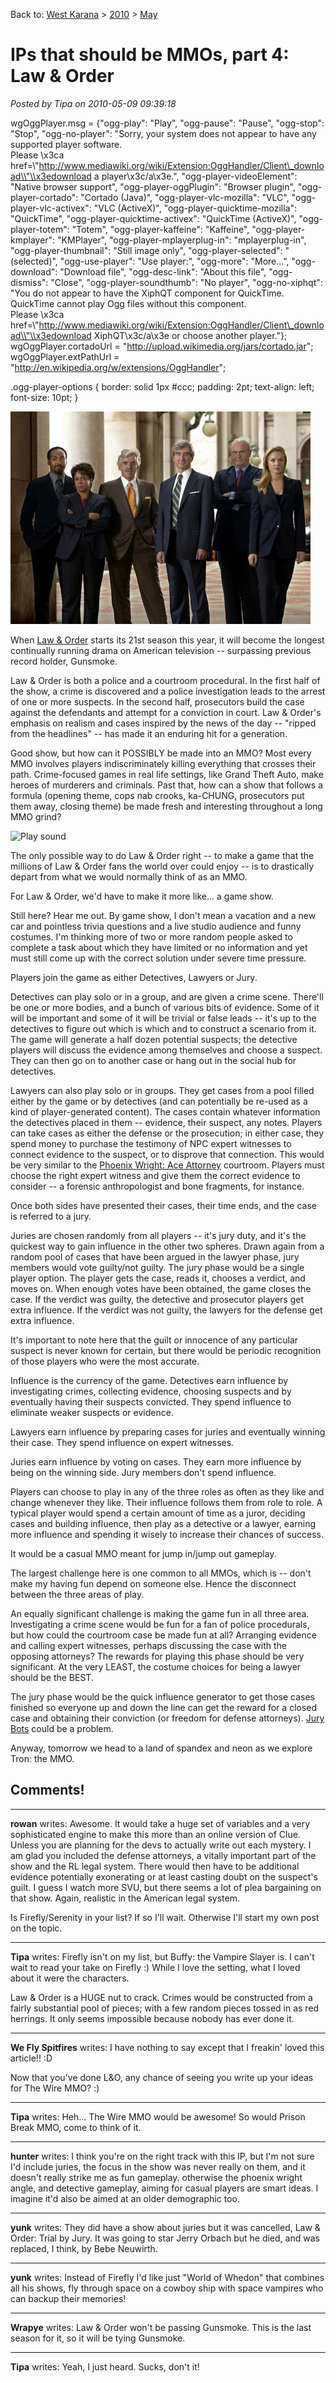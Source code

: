Back to: [West Karana](/posts/westkarana.md) > [2010](/posts/2010/westkarana.md) > [May](./westkarana.md)
# IPs that should be MMOs, part 4: Law & Order

*Posted by Tipa on 2010-05-09 09:39:18*

 
 
wgOggPlayer.msg = {"ogg-play": "Play", "ogg-pause": "Pause", "ogg-stop": "Stop", "ogg-no-player": "Sorry, your system does not appear to have any supported player software.\
Please \\x3ca href=\\"http://www.mediawiki.org/wiki/Extension:OggHandler/Client\_download\\"\\x3edownload a player\\x3c/a\\x3e.", "ogg-player-videoElement": "Native browser support", "ogg-player-oggPlugin": "Browser plugin", "ogg-player-cortado": "Cortado (Java)", "ogg-player-vlc-mozilla": "VLC", "ogg-player-vlc-activex": "VLC (ActiveX)", "ogg-player-quicktime-mozilla": "QuickTime", "ogg-player-quicktime-activex": "QuickTime (ActiveX)", "ogg-player-totem": "Totem", "ogg-player-kaffeine": "Kaffeine", "ogg-player-kmplayer": "KMPlayer", "ogg-player-mplayerplug-in": "mplayerplug-in", "ogg-player-thumbnail": "Still image only", "ogg-player-selected": "(selected)", "ogg-use-player": "Use player:", "ogg-more": "More…", "ogg-download": "Download file", "ogg-desc-link": "About this file", "ogg-dismiss": "Close", "ogg-player-soundthumb": "No player", "ogg-no-xiphqt": "You do not appear to have the XiphQT component for QuickTime.\
QuickTime cannot play Ogg files without this component.\
Please \\x3ca href=\\"http://www.mediawiki.org/wiki/Extension:OggHandler/Client\_download\\"\\x3edownload XiphQT\\x3c/a\\x3e or choose another player."};
wgOggPlayer.cortadoUrl = "http://upload.wikimedia.org/jars/cortado.jar";
wgOggPlayer.extPathUrl = "http://en.wikipedia.org/w/extensions/OggHandler";
 
 
.ogg-player-options {
 border: solid 1px #ccc;
 padding: 2pt;
 text-align: left;
 font-size: 10pt;
}

[![](../../../uploads/2010/05/law-and-order.jpg "Cast of Law & Order")](../../../uploads/2010/05/law-and-order.jpg)

When [Law & Order](http://en.wikipedia.org/wiki/Law_And_Order) starts its 21st season this year, it will become the longest continually running drama on American television -- surpassing previous record holder, Gunsmoke.

Law & Order is both a police and a courtroom procedural. In the first half of the show, a crime is discovered and a police investigation leads to the arrest of one or more suspects. In the second half, prosecutors build the case against the defendants and attempt for a conviction in court. Law & Order's emphasis on realism and cases inspired by the news of the day -- "ripped from the headlines" -- has made it an enduring hit for a generation.

Good show, but how can it POSSIBLY be made into an MMO? Most every MMO involves players indiscriminately killing everything that crosses their path. Crime-focused games in real life settings, like Grand Theft Auto, make heroes of murderers and criminals. Past that, how can a show that follows a formula (opening theme, cops nab crooks, ka-CHUNG, prosecutors put them away, closing theme) be made fresh and interesting throughout a long MMO grind?

 
![Play sound](http://en.wikipedia.org/w/extensions/OggHandler/play.png) 


The only possible way to do Law & Order right -- to make a game that the millions of Law & Order fans the world over could enjoy -- is to drastically depart from what we would normally think of as an MMO.

For Law & Order, we'd have to make it more like... a game show.

Still here? Hear me out. By game show, I don't mean a vacation and a new car and pointless trivia questions and a live studio audience and funny costumes. I'm thinking more of two or more random people asked to complete a task about which they have limited or no information and yet must still come up with the correct solution under severe time pressure.

Players join the game as either Detectives, Lawyers or Jury.

Detectives can play solo or in a group, and are given a crime scene. There'll be one or more bodies, and a bunch of various bits of evidence. Some of it will be important and some of it will be trivial or false leads -- it's up to the detectives to figure out which is which and to construct a scenario from it. The game will generate a half dozen potential suspects; the detective players will discuss the evidence among themselves and choose a suspect. They can then go on to another case or hang out in the social hub for detectives.

Lawyers can also play solo or in groups. They get cases from a pool filled either by the game or by detectives (and can potentially be re-used as a kind of player-generated content). The cases contain whatever information the detectives placed in them -- evidence, their suspect, any notes. Players can take cases as either the defense or the prosecution; in either case, they spend money to purchase the testimony of NPC expert witnesses to connect evidence to the suspect, or to disprove that connection. This would be very similar to the [Phoenix Wright: Ace Attorney](http://en.wikipedia.org/wiki/Phoenix_Wright) courtroom. Players must choose the right expert witness and give them the correct evidence to consider -- a forensic anthropologist and bone fragments, for instance.

Once both sides have presented their cases, their time ends, and the case is referred to a jury.

Juries are chosen randomly from all players -- it's jury duty, and it's the quickest way to gain influence in the other two spheres. Drawn again from a random pool of cases that have been argued in the lawyer phase, jury members would vote guilty/not guilty. The jury phase would be a single player option. The player gets the case, reads it, chooses a verdict, and moves on. When enough votes have been obtained, the game closes the case. If the verdict was guilty, the detective and prosecutor players get extra influence. If the verdict was not guilty, the lawyers for the defense get extra influence. 

It's important to note here that the guilt or innocence of any particular suspect is never known for certain, but there would be periodic recognition of those players who were the most accurate.

Influence is the currency of the game. Detectives earn influence by investigating crimes, collecting evidence, choosing suspects and by eventually having their suspects convicted. They spend influence to eliminate weaker suspects or evidence.

Lawyers earn influence by preparing cases for juries and eventually winning their case. They spend influence on expert witnesses.

Juries earn influence by voting on cases. They earn more influence by being on the winning side. Jury members don't spend influence.

Players can choose to play in any of the three roles as often as they like and change whenever they like. Their influence follows them from role to role. A typical player would spend a certain amount of time as a juror, deciding cases and building influence, then play as a detective or a lawyer, earning more influence and spending it wisely to increase their chances of success.

It would be a casual MMO meant for jump in/jump out gameplay.

The largest challenge here is one common to all MMOs, which is -- don't make my having fun depend on someone else. Hence the disconnect between the three areas of play.

An equally significant challenge is making the game fun in all three area. Investigating a crime scene would be fun for a fan of police procedurals, but how could the courtroom case be made fun at all? Arranging evidence and calling expert witnesses, perhaps discussing the case with the opposing attorneys? The rewards for playing this phase should be very significant. At the very LEAST, the costume choices for being a lawyer should be the BEST.

The jury phase would be the quick influence generator to get those cases finished so everyone up and down the line can get the reward for a closed case and obtaining their conviction (or freedom for defense attorneys). [Jury Bots](http://en.wikipedia.org/wiki/Judybats) could be a problem.

Anyway, tomorrow we head to a land of spandex and neon as we explore Tron: the MMO.

## Comments!

---

**rowan** writes: Awesome. It would take a huge set of variables and a very sophisticated engine to make this more than an online version of Clue. Unless you are planning for the devs to actually write out each mystery. I am glad you included the defense attorneys, a vitally important part of the show and the RL legal system. There would then have to be additional evidence potentially exonerating or at least casting doubt on the suspect's guilt. I guess I watch more SVU, but there seems a lot of plea bargaining on that show. Again, realistic in the American legal system.

Is Firefly/Serenity in your list? If so I'll wait. Otherwise I'll start my own post on the topic.

---

**Tipa** writes: Firefly isn't on my list, but Buffy: the Vampire Slayer is. I can't wait to read your take on Firefly :) While I love the setting, what I loved about it were the characters.

Law & Order is a HUGE nut to crack. Crimes would be constructed from a fairly substantial pool of pieces; with a few random pieces tossed in as red herrings. It only seems impossible because nobody has ever done it.

---

**We Fly Spitfires** writes: I have nothing to say except that I freakin' loved this article!! :D 

Now that you've done L&O, any chance of seeing you write up your ideas for The Wire MMO? :)

---

**Tipa** writes: Heh... The Wire MMO would be awesome! So would Prison Break MMO, come to think of it.

---

**hunter** writes: I think you're on the right track with this IP, but I'm not sure I'd include juries, the focus in the show was never really on them, and it doesn't really strike me as fun gameplay. otherwise the phoenix wright angle, and detective gameplay, aiming for casual players are smart ideas. I imagine it'd also be aimed at an older demographic too.

---

**yunk** writes: They did have a show about juries but it was cancelled, Law & Order: Trial by Jury. It was going to star Jerry Orbach but he died, and was replaced, I think, by Bebe Neuwirth.

---

**yunk** writes: Instead of Firefly I'd like just "World of Whedon" that combines all his shows, fly through space on a cowboy ship with space vampires who can backup their memories!

---

**Wrapye** writes: Law & Order won't be passing Gunsmoke. This is the last season for it, so it will be tying Gunsmoke.

---

**Tipa** writes: Yeah, I just heard. Sucks, don't it!

